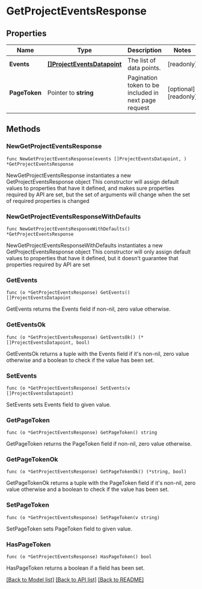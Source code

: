 # GetProjectEventsResponse

## Properties

Name | Type | Description | Notes
------------ | ------------- | ------------- | -------------
**Events** | [**[]ProjectEventsDatapoint**](ProjectEventsDatapoint.md) | The list of data points. | [readonly] 
**PageToken** | Pointer to **string** | Pagination token to be included in next page request | [optional] [readonly] 

## Methods

### NewGetProjectEventsResponse

`func NewGetProjectEventsResponse(events []ProjectEventsDatapoint, ) *GetProjectEventsResponse`

NewGetProjectEventsResponse instantiates a new GetProjectEventsResponse object
This constructor will assign default values to properties that have it defined,
and makes sure properties required by API are set, but the set of arguments
will change when the set of required properties is changed

### NewGetProjectEventsResponseWithDefaults

`func NewGetProjectEventsResponseWithDefaults() *GetProjectEventsResponse`

NewGetProjectEventsResponseWithDefaults instantiates a new GetProjectEventsResponse object
This constructor will only assign default values to properties that have it defined,
but it doesn't guarantee that properties required by API are set

### GetEvents

`func (o *GetProjectEventsResponse) GetEvents() []ProjectEventsDatapoint`

GetEvents returns the Events field if non-nil, zero value otherwise.

### GetEventsOk

`func (o *GetProjectEventsResponse) GetEventsOk() (*[]ProjectEventsDatapoint, bool)`

GetEventsOk returns a tuple with the Events field if it's non-nil, zero value otherwise
and a boolean to check if the value has been set.

### SetEvents

`func (o *GetProjectEventsResponse) SetEvents(v []ProjectEventsDatapoint)`

SetEvents sets Events field to given value.


### GetPageToken

`func (o *GetProjectEventsResponse) GetPageToken() string`

GetPageToken returns the PageToken field if non-nil, zero value otherwise.

### GetPageTokenOk

`func (o *GetProjectEventsResponse) GetPageTokenOk() (*string, bool)`

GetPageTokenOk returns a tuple with the PageToken field if it's non-nil, zero value otherwise
and a boolean to check if the value has been set.

### SetPageToken

`func (o *GetProjectEventsResponse) SetPageToken(v string)`

SetPageToken sets PageToken field to given value.

### HasPageToken

`func (o *GetProjectEventsResponse) HasPageToken() bool`

HasPageToken returns a boolean if a field has been set.


[[Back to Model list]](../README.md#documentation-for-models) [[Back to API list]](../README.md#documentation-for-api-endpoints) [[Back to README]](../README.md)


